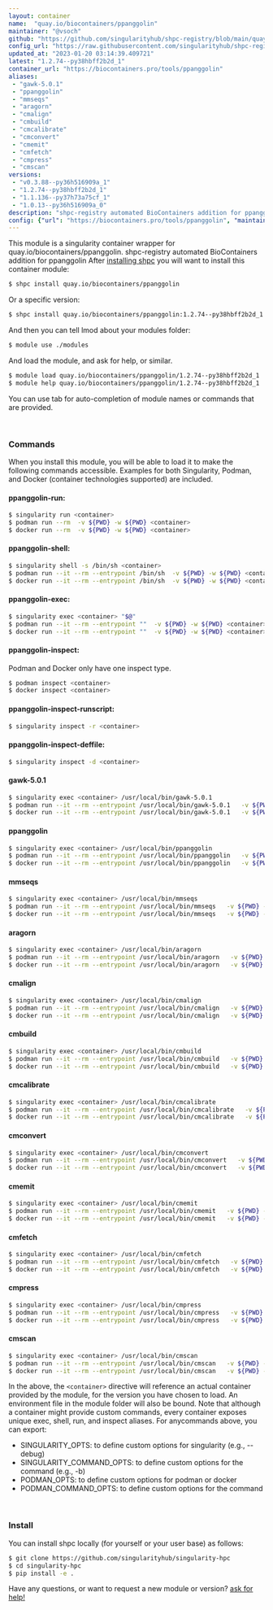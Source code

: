 ```yaml
---
layout: container
name:  "quay.io/biocontainers/ppanggolin"
maintainer: "@vsoch"
github: "https://github.com/singularityhub/shpc-registry/blob/main/quay.io/biocontainers/ppanggolin/container.yaml"
config_url: "https://raw.githubusercontent.com/singularityhub/shpc-registry/main/quay.io/biocontainers/ppanggolin/container.yaml"
updated_at: "2023-01-20 03:14:39.409721"
latest: "1.2.74--py38hbff2b2d_1"
container_url: "https://biocontainers.pro/tools/ppanggolin"
aliases:
 - "gawk-5.0.1"
 - "ppanggolin"
 - "mmseqs"
 - "aragorn"
 - "cmalign"
 - "cmbuild"
 - "cmcalibrate"
 - "cmconvert"
 - "cmemit"
 - "cmfetch"
 - "cmpress"
 - "cmscan"
versions:
 - "v0.3.88--py36h516909a_1"
 - "1.2.74--py38hbff2b2d_1"
 - "1.1.136--py37h73a75cf_1"
 - "1.0.13--py36h516909a_0"
description: "shpc-registry automated BioContainers addition for ppanggolin"
config: {"url": "https://biocontainers.pro/tools/ppanggolin", "maintainer": "@vsoch", "description": "shpc-registry automated BioContainers addition for ppanggolin", "latest": {"1.2.74--py38hbff2b2d_1": "sha256:cc90238050f7954da4ba0da234a309675acd1b22c55e750b98ac63ba1e537fc3"}, "tags": {"v0.3.88--py36h516909a_1": "sha256:042eac580f6968117ee323c4840d0478333a6c0595561c21632b08675b95e54a", "1.2.74--py38hbff2b2d_1": "sha256:cc90238050f7954da4ba0da234a309675acd1b22c55e750b98ac63ba1e537fc3", "1.1.136--py37h73a75cf_1": "sha256:ac677fcb63237c628d8a6d0004eed60b2493919a61402e630f502106e76288c6", "1.0.13--py36h516909a_0": "sha256:383be1b487824b606911306d8d44bda5bf05f201cfdb5e9b57b3d31bd062e171"}, "docker": "quay.io/biocontainers/ppanggolin", "aliases": {"gawk-5.0.1": "/usr/local/bin/gawk-5.0.1", "ppanggolin": "/usr/local/bin/ppanggolin", "mmseqs": "/usr/local/bin/mmseqs", "aragorn": "/usr/local/bin/aragorn", "cmalign": "/usr/local/bin/cmalign", "cmbuild": "/usr/local/bin/cmbuild", "cmcalibrate": "/usr/local/bin/cmcalibrate", "cmconvert": "/usr/local/bin/cmconvert", "cmemit": "/usr/local/bin/cmemit", "cmfetch": "/usr/local/bin/cmfetch", "cmpress": "/usr/local/bin/cmpress", "cmscan": "/usr/local/bin/cmscan"}}
---
```


This module is a singularity container wrapper for quay.io/biocontainers/ppanggolin.
shpc-registry automated BioContainers addition for ppanggolin
After [installing shpc](#install) you will want to install this container module:


```bash
$ shpc install quay.io/biocontainers/ppanggolin
```

Or a specific version:

```bash
$ shpc install quay.io/biocontainers/ppanggolin:1.2.74--py38hbff2b2d_1
```

And then you can tell lmod about your modules folder:

```bash
$ module use ./modules
```

And load the module, and ask for help, or similar.

```bash
$ module load quay.io/biocontainers/ppanggolin/1.2.74--py38hbff2b2d_1
$ module help quay.io/biocontainers/ppanggolin/1.2.74--py38hbff2b2d_1
```

You can use tab for auto-completion of module names or commands that are provided.

<br>

### Commands

When you install this module, you will be able to load it to make the following commands accessible.
Examples for both Singularity, Podman, and Docker (container technologies supported) are included.

#### ppanggolin-run:

```bash
$ singularity run <container>
$ podman run --rm  -v ${PWD} -w ${PWD} <container>
$ docker run --rm  -v ${PWD} -w ${PWD} <container>
```

#### ppanggolin-shell:

```bash
$ singularity shell -s /bin/sh <container>
$ podman run --it --rm --entrypoint /bin/sh  -v ${PWD} -w ${PWD} <container>
$ docker run --it --rm --entrypoint /bin/sh  -v ${PWD} -w ${PWD} <container>
```

#### ppanggolin-exec:

```bash
$ singularity exec <container> "$@"
$ podman run --it --rm --entrypoint ""  -v ${PWD} -w ${PWD} <container> "$@"
$ docker run --it --rm --entrypoint ""  -v ${PWD} -w ${PWD} <container> "$@"
```

#### ppanggolin-inspect:

Podman and Docker only have one inspect type.

```bash
$ podman inspect <container>
$ docker inspect <container>
```

#### ppanggolin-inspect-runscript:

```bash
$ singularity inspect -r <container>
```

#### ppanggolin-inspect-deffile:

```bash
$ singularity inspect -d <container>
```


#### gawk-5.0.1

```bash
$ singularity exec <container> /usr/local/bin/gawk-5.0.1
$ podman run --it --rm --entrypoint /usr/local/bin/gawk-5.0.1   -v ${PWD} -w ${PWD} <container> -c " $@"
$ docker run --it --rm --entrypoint /usr/local/bin/gawk-5.0.1   -v ${PWD} -w ${PWD} <container> -c " $@"
```


#### ppanggolin

```bash
$ singularity exec <container> /usr/local/bin/ppanggolin
$ podman run --it --rm --entrypoint /usr/local/bin/ppanggolin   -v ${PWD} -w ${PWD} <container> -c " $@"
$ docker run --it --rm --entrypoint /usr/local/bin/ppanggolin   -v ${PWD} -w ${PWD} <container> -c " $@"
```


#### mmseqs

```bash
$ singularity exec <container> /usr/local/bin/mmseqs
$ podman run --it --rm --entrypoint /usr/local/bin/mmseqs   -v ${PWD} -w ${PWD} <container> -c " $@"
$ docker run --it --rm --entrypoint /usr/local/bin/mmseqs   -v ${PWD} -w ${PWD} <container> -c " $@"
```


#### aragorn

```bash
$ singularity exec <container> /usr/local/bin/aragorn
$ podman run --it --rm --entrypoint /usr/local/bin/aragorn   -v ${PWD} -w ${PWD} <container> -c " $@"
$ docker run --it --rm --entrypoint /usr/local/bin/aragorn   -v ${PWD} -w ${PWD} <container> -c " $@"
```


#### cmalign

```bash
$ singularity exec <container> /usr/local/bin/cmalign
$ podman run --it --rm --entrypoint /usr/local/bin/cmalign   -v ${PWD} -w ${PWD} <container> -c " $@"
$ docker run --it --rm --entrypoint /usr/local/bin/cmalign   -v ${PWD} -w ${PWD} <container> -c " $@"
```


#### cmbuild

```bash
$ singularity exec <container> /usr/local/bin/cmbuild
$ podman run --it --rm --entrypoint /usr/local/bin/cmbuild   -v ${PWD} -w ${PWD} <container> -c " $@"
$ docker run --it --rm --entrypoint /usr/local/bin/cmbuild   -v ${PWD} -w ${PWD} <container> -c " $@"
```


#### cmcalibrate

```bash
$ singularity exec <container> /usr/local/bin/cmcalibrate
$ podman run --it --rm --entrypoint /usr/local/bin/cmcalibrate   -v ${PWD} -w ${PWD} <container> -c " $@"
$ docker run --it --rm --entrypoint /usr/local/bin/cmcalibrate   -v ${PWD} -w ${PWD} <container> -c " $@"
```


#### cmconvert

```bash
$ singularity exec <container> /usr/local/bin/cmconvert
$ podman run --it --rm --entrypoint /usr/local/bin/cmconvert   -v ${PWD} -w ${PWD} <container> -c " $@"
$ docker run --it --rm --entrypoint /usr/local/bin/cmconvert   -v ${PWD} -w ${PWD} <container> -c " $@"
```


#### cmemit

```bash
$ singularity exec <container> /usr/local/bin/cmemit
$ podman run --it --rm --entrypoint /usr/local/bin/cmemit   -v ${PWD} -w ${PWD} <container> -c " $@"
$ docker run --it --rm --entrypoint /usr/local/bin/cmemit   -v ${PWD} -w ${PWD} <container> -c " $@"
```


#### cmfetch

```bash
$ singularity exec <container> /usr/local/bin/cmfetch
$ podman run --it --rm --entrypoint /usr/local/bin/cmfetch   -v ${PWD} -w ${PWD} <container> -c " $@"
$ docker run --it --rm --entrypoint /usr/local/bin/cmfetch   -v ${PWD} -w ${PWD} <container> -c " $@"
```


#### cmpress

```bash
$ singularity exec <container> /usr/local/bin/cmpress
$ podman run --it --rm --entrypoint /usr/local/bin/cmpress   -v ${PWD} -w ${PWD} <container> -c " $@"
$ docker run --it --rm --entrypoint /usr/local/bin/cmpress   -v ${PWD} -w ${PWD} <container> -c " $@"
```


#### cmscan

```bash
$ singularity exec <container> /usr/local/bin/cmscan
$ podman run --it --rm --entrypoint /usr/local/bin/cmscan   -v ${PWD} -w ${PWD} <container> -c " $@"
$ docker run --it --rm --entrypoint /usr/local/bin/cmscan   -v ${PWD} -w ${PWD} <container> -c " $@"
```



In the above, the `<container>` directive will reference an actual container provided
by the module, for the version you have chosen to load. An environment file in the
module folder will also be bound. Note that although a container
might provide custom commands, every container exposes unique exec, shell, run, and
inspect aliases. For anycommands above, you can export:

 - SINGULARITY_OPTS: to define custom options for singularity (e.g., --debug)
 - SINGULARITY_COMMAND_OPTS: to define custom options for the command (e.g., -b)
 - PODMAN_OPTS: to define custom options for podman or docker
 - PODMAN_COMMAND_OPTS: to define custom options for the command

<br>

### Install

You can install shpc locally (for yourself or your user base) as follows:

```bash
$ git clone https://github.com/singularityhub/singularity-hpc
$ cd singularity-hpc
$ pip install -e .
```

Have any questions, or want to request a new module or version? [ask for help!](https://github.com/singularityhub/singularity-hpc/issues)